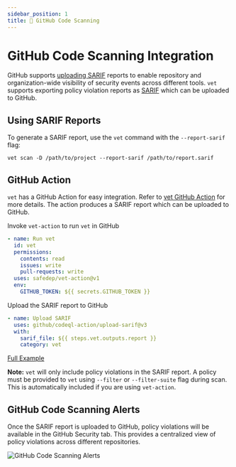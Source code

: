 ```yaml
---
sidebar_position: 1
title: 🧪 GitHub Code Scanning
---
```


# GitHub Code Scanning Integration

GitHub supports [uploading SARIF](https://docs.github.com/en/code-security/code-scanning/integrating-with-code-scanning/sarif-support-for-code-scanning)
reports to enable repository and organization-wide visibility of security
events across different tools. `vet` supports exporting policy violation
reports as [SARIF](#) which can be uploaded to GitHub.

## Using SARIF Reports

To generate a SARIF report, use the `vet` command with the `--report-sarif` flag:

```shell
vet scan -D /path/to/project --report-sarif /path/to/report.sarif
```

## GitHub Action

`vet` has a GitHub Action for easy integration. Refer to [vet GitHub
Action](https://github.com/safedep/vet-action) for more details. The action
produces a SARIF report which can be uploaded to GitHub.

Invoke `vet-action` to run `vet` in GitHub

```yaml
- name: Run vet
  id: vet
  permissions:
    contents: read
    issues: write
    pull-requests: write
  uses: safedep/vet-action@v1
  env:
    GITHUB_TOKEN: ${{ secrets.GITHUB_TOKEN }}
```

Upload the SARIF report to GitHub

```yaml
- name: Upload SARIF
  uses: github/codeql-action/upload-sarif@v3
  with:
    sarif_file: ${{ steps.vet.outputs.report }}
    category: vet
```

[Full Example](https://github.com/safedep/vet-action/blob/main/example/vet-ci.yml)

**Note:** `vet` will only include policy violations in the SARIF report.
A policy must be provided to `vet` using `--filter` or `--filter-suite` flag
during scan. This is automatically included if you are using `vet-action`.

## GitHub Code Scanning Alerts

Once the SARIF report is uploaded to GitHub, policy violations will be
available in the GitHub Security tab. This provides a centralized view of
policy violations across different repositories.

![GitHub Code Scanning Alerts](/img/vet-github-code-scanning-alerts.png)
